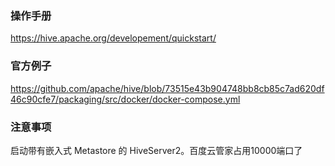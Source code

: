 ### 操作手册
https://hive.apache.org/developement/quickstart/
### 官方例子
https://github.com/apache/hive/blob/73515e43b904748bb8cb85c7ad620df46c90cfe7/packaging/src/docker/docker-compose.yml
### 注意事项
启动带有嵌入式 Metastore 的 HiveServer2。百度云管家占用10000端口了
